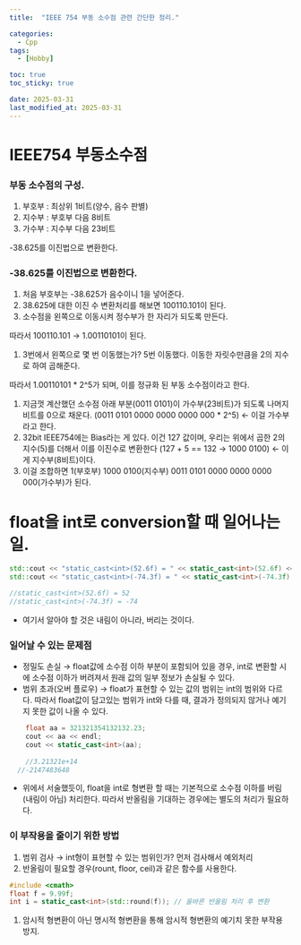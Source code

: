 ```yaml
---
title:  "IEEE 754 부동 소수점 관련 간단한 정리." 

categories:
  - Cpp
tags:
  - [Hobby]

toc: true
toc_sticky: true

date: 2025-03-31
last_modified_at: 2025-03-31
---
```


# IEEE754 부동소수점

### 부동 소수점의 구성.

1. 부호부 : 최상위 1비트(양수, 음수 판별)
2. 지수부 : 부호부 다음 8비트
3. 가수부 : 지수부 다음 23비트 

-38.625를 이진법으로 변환한다.

### -38.625를 이진법으로 변환한다.

1. 처음 부호부는 -38.625가 음수이니 1을 넣어준다. 
2. 38.625에 대한 이진 수 변환처리를 해보면 100110.101이 된다. 
3. 소수점을 왼쪽으로 이동시켜 정수부가 한 자리가 되도록 만든다. 

따라서 100110.101 → 1.00110101이 된다. 

1. 3번에서 왼쪽으로 몇 번 이동했는가? 5번 이동했다. 이동한 자릿수만큼을 2의 지수로 하여 곱해준다. 

따라서 1.00110101 * 2^5가 되며, 이를 정규화 된 부동 소수점이라고 한다. 

1. 지금껏 계산했던 소수점 아래 부분(0011 0101)이 가수부(23비트)가 되도록 나머지 비트를 0으로 채운다. (0011 0101 0000 0000 0000 000 * 2^5) ← 이걸 가수부라고 한다. 
2. 32bit IEEE754에는 Bias라는 게 있다. 이건 127 값이며, 우리는 위에서 곱한 2의 지수(5)를 더해서 이를 이진수로 변환한다 (127 + 5 == 132 → 1000 0100) ← 이게 지수부(8비트)이다.
3. 이걸 조합하면 1(부호부) 1000 0100(지수부) 0011 0101 0000 0000 0000 000(가수부)가 된다.


# float을 int로 conversion할 때 일어나는 일.

```cpp
std::cout << "static_cast<int>(52.6f) = " << static_cast<int>(52.6f) << std::endl;
std::cout << "static_cast<int>(-74.3f) = " << static_cast<int>(-74.3f) << std::endl;\

//static_cast<int>(52.6f) = 52
//static_cast<int>(-74.3f) = -74
```

- 여기서 알아야 할 것은 내림이 아니라, 버리는 것이다.

### 일어날 수 있는 문제점

- 정밀도 손실 → float값에 소수점 이하 부분이 포함되어 있을 경우, int로 변환할 시에 소수점 이하가 버려져서 원래 값의 일부 정보가 손실될 수 있다.
- 범위 초과(오버 플로우) → float가 표현할 수 있는 값의 범위는 int의 범위와 다르다. 따라서 float값이 담고있는 범위가 int와 다를 때, 결과가 정의되지 않거나 예기지 못한 값이 나올 수 있다.

```cpp
	float aa = 321321354132132.23;
	cout << aa << endl;
	cout << static_cast<int>(aa);
	
	//3.21321e+14
  //-2147483648
```

- 위에서 서술했듯이, float을 int로 형변환 할 때는 기본적으로 소수점 이하를 버림(내림이 아님) 처리한다. 따라서 반올림을 기대하는 경우에는 별도의 처리가 필요하다.

### 이 부작용을 줄이기 위한 방법

1. 범위 검사 → int형이 표현할 수 있는 범위인가? 먼저 검사해서 예외처리
2. 반올림이 필요할 경우(rount, floor, ceil)과 같은 함수를 사용한다. 

```cpp
#include <cmath>
float f = 9.99f;
int i = static_cast<int>(std::round(f)); // 올바른 반올림 처리 후 변환

```

1. 암시적 형변환이 아닌 명시적 형변환을 통해 암시적 형변환의 예기치 못한 부작용 방지.